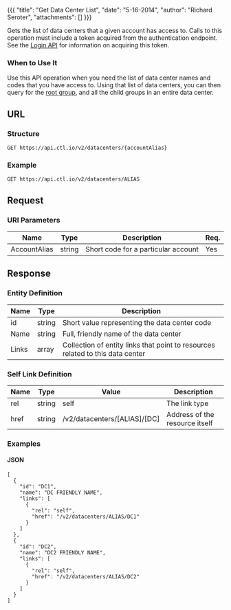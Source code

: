 {{{
  "title": "Get Data Center List",
  "date": "5-16-2014",
  "author": "Richard Seroter",
  "attachments": []
}}}

Gets the list of data centers that a given account has access to. Calls to this operation must include a token acquired from the authentication endpoint. See the [Login API](..Authentication/login.md) for information on acquiring this token.

### When to Use It

Use this API operation when you need the list of data center names and codes that you have access to. Using that list of data centers, you can then query for the [root group](get-data-center.md), and all the child groups in an entire data center.

## URL

### Structure

    GET https://api.ctl.io/v2/datacenters/{accountAlias}

### Example

    GET https://api.ctl.io/v2/datacenters/ALIAS

## Request

### URI Parameters

<table>
  <thead>
    <tr>
      <th>Name</th>
      <th>Type</th>
      <th>Description</th>
      <th>Req.</th>
    </tr>
  </thead>
  <tbody>
    <tr>
      <td>AccountAlias</td>
      <td>string</td>
      <td>Short code for a particular account</td>
      <td>Yes</td>
    </tr>
  </tbody>
</table>

## Response

### Entity Definition

<table>
  <thead>
    <tr>
      <th>Name</th>
      <th>Type</th>
      <th>Description</th>
    </tr>
  </thead>
  <tbody>
    <tr>
      <td>id</td>
      <td>string</td>
      <td>Short value representing the data center code</td>
    </tr>
    <tr>
      <td>Name</td>
      <td>string</td>
      <td>Full, friendly name of the data center</td>
    </tr>
    <tr>
      <td>Links</td>
      <td>array</td>
      <td>Collection of entity links that point to resources related to this data center</td>
    </tr>
  </tbody>
</table>

### Self Link Definition

<table>
  <thead>
    <tr>
      <th>Name</th>
      <th>Type</th>
      <th>Value</th>
      <th>Description</th>
    </tr>
  </thead>
  <tbody>
    <tr>
      <td>rel</td>
      <td>string</td>
      <td>self</td>
      <td>The link type</td>
    </tr>
    <tr>
      <td>href</td>
      <td>string</td>
      <td>/v2/datacenters/[ALIAS]/[DC]</td>
      <td>Address of the resource itself</td>
    </tr>
  </tbody>
</table>

### Examples

#### JSON

    [
      {
        "id": "DC1",
        "name": "DC FRIENDLY NAME",
        "links": [
          {
            "rel": "self",
            "href": "/v2/datacenters/ALIAS/DC1"
          }
        ]
      },
      {
        "id": "DC2",
        "name": "DC2 FRIENDLY NAME",
        "links": [
          {
            "rel": "self",
            "href": "/v2/datacenters/ALIAS/DC2"
          }
        ]
      }
    ]
